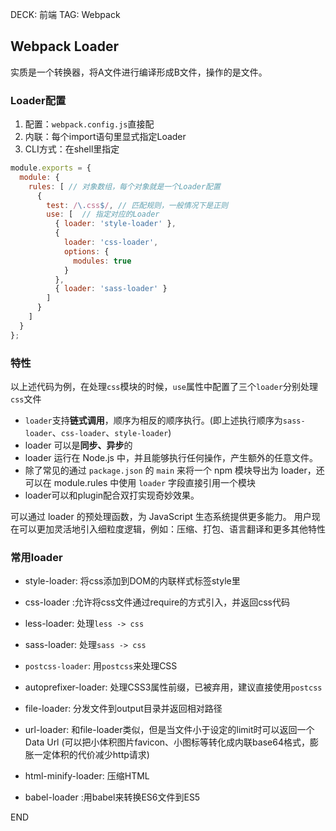 DECK: 前端
TAG: Webpack
## Webpack Loader
实质是一个转换器，将A文件进行编译形成B文件，操作的是文件。
### Loader配置
1. 配置：`webpack.config.js`直接配
2. 内联：每个import语句里显式指定Loader
3. CLI方式：在shell里指定

```js
module.exports = {
  module: {
    rules: [ // 对象数组，每个对象就是一个Loader配置
      {
        test: /\.css$/, // 匹配规则，一般情况下是正则
        use: [  // 指定对应的Loader
          { loader: 'style-loader' },
          {
            loader: 'css-loader',
            options: {
              modules: true
            }
          },
          { loader: 'sass-loader' }
        ]
      }
    ]
  }
};
```


### 特性

以上述代码为例，在处理`css`模块的时候，`use`属性中配置了三个`loader`分别处理`css`文件

- `loader`支持**链式调用**，顺序为相反的顺序执行。(即上述执行顺序为`sass-loader`、`css-loader`、`style-loader`)
- loader 可以是**同步、异步**的
- loader 运行在 Node.js 中，并且能够执行任何操作，产生额外的任意文件。
- 除了常见的通过 `package.json` 的 `main` 来将一个 npm 模块导出为 loader，还可以在 module.rules 中使用 `loader` 字段直接引用一个模块
- loader可以和plugin配合双打实现奇妙效果。

可以通过 loader 的预处理函数，为 JavaScript 生态系统提供更多能力。
用户现在可以更加灵活地引入细粒度逻辑，例如：压缩、打包、语言翻译和更多其他特性

### 常用loader
- style-loader: 将css添加到DOM的内联样式标签style里
- css-loader :允许将css文件通过require的方式引入，并返回css代码
- less-loader: 处理`less -> css`
- sass-loader: 处理`sass -> css`
- `postcss-loader`: 用`postcss`来处理CSS
	
- autoprefixer-loader: 处理CSS3属性前缀，已被弃用，建议直接使用`postcss`
- file-loader: 分发文件到output目录并返回相对路径
- url-loader: 和file-loader类似，但是当文件小于设定的limit时可以返回一个Data Url
	(可以把小体积图片favicon、小图标等转化成内联base64格式，膨胀一定体积的代价减少http请求)
- html-minify-loader: 压缩HTML
- babel-loader :用babel来转换ES6文件到ES5

END
<!--ID: 1723044521958-->
